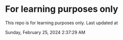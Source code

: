 # For learning purposes only
This repo is for learning purposes only.
Last updated at

Sunday, February 25, 2024 2:37:29 AM

